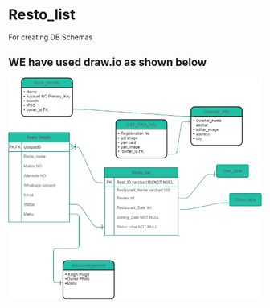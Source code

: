 # Resto_list
 For creating DB Schemas
 ## WE have used draw.io as shown below
![](https://github.com/t007rushi/Resto_list/blob/main/Resto_list.drawio.png)
